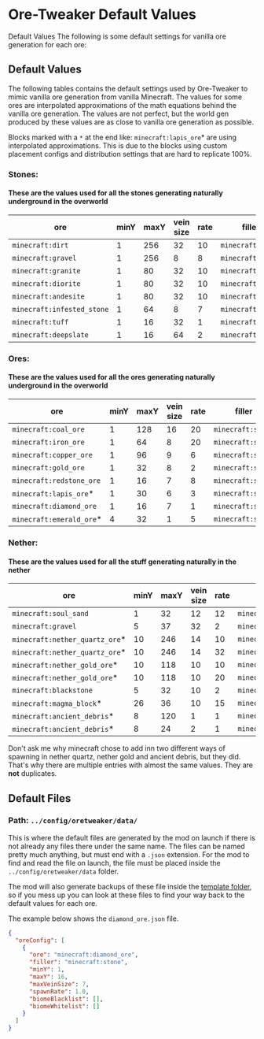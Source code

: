 # Ore-Tweaker Default Values

Default Values The following is some default settings for vanilla ore generation for each ore:

## Default Values

The following tables contains the default settings used by Ore-Tweaker to mimic vanilla ore generation from vanilla Minecraft.
The values for some ores are interpolated approximations of the math equations behind the vanilla ore generation. 
The values are not perfect, but the world gen produced by these values are as close to vanilla ore generation as possible.

Blocks marked with a `*` at the end like: `minecraft:lapis_ore`* are using interpolated approximations.
This is due to the blocks using custom placement configs and distribution settings that are hard to replicate 100%.

### Stones:
#### These are the values used for all the stones generating naturally underground in the overworld
| ore                        | minY | maxY | vein size | rate | filler            | blacklist | whitelist |
|----------------------------|------|------|-----------|------|-------------------|---------- |-----------|
| `minecraft:dirt`           | 1    | 256  | 32        | 10   | `minecraft:stone` | :x:       | :x:       |
| `minecraft:gravel`         | 1    | 256  |  8        |  8   | `minecraft:stone` | :x:       | :x:       |
| `minecraft:granite`        | 1    |  80  | 32        | 10   | `minecraft:stone` | :x:       | :x:       |
| `minecraft:diorite`        | 1    |  80  | 32        | 10   | `minecraft:stone` | :x:       | :x:       |
| `minecraft:andesite`       | 1    |  80  | 32        | 10   | `minecraft:stone` | :x:       | :x:       |
| `minecraft:infested_stone` | 1    |  64  |  8        |  7   | `minecraft:stone` | :x:       |`MOUNTAIN` |
| `minecraft:tuff`           | 1    |  16  | 32        |  1   | `minecraft:stone` | :x:       | :x:       |
| `minecraft:deepslate`      | 1    |  16  | 64        |  2   | `minecraft:stone` | :x:       | :x:       |

### Ores:
#### These are the values used for all the ores generating naturally underground in the overworld
| ore                      | minY | maxY | vein size | rate | filler            | blacklist | whitelist |
|------------------------- |------|------|-----------|------|-------------------|---------- |-----------|
| `minecraft:coal_ore`     | 1    | 128  | 16        | 20   | `minecraft:stone` | :x:       | :x:       |
| `minecraft:iron_ore`     | 1    |  64  |  8        | 20   | `minecraft:stone` | :x:       | :x:       |
| `minecraft:copper_ore`   | 1    |  96  |  9        |  6   | `minecraft:stone` | :x:       | :x:       |
| `minecraft:gold_ore`     | 1    |  32  |  8        |  2   | `minecraft:stone` | :x:       | :x:       |
| `minecraft:redstone_ore` | 1    |  16  |  7        |  8   | `minecraft:stone` | :x:       | :x:       |
| `minecraft:lapis_ore`*   | 1    |  30  |  6        |  3   | `minecraft:stone` | :x:       | :x:       |
| `minecraft:diamond_ore`  | 1    |  16  |  7        |  1   | `minecraft:stone` | :x:       | :x:       |
| `minecraft:emerald_ore`* | 4    |  32  |  1        |  5   | `minecraft:stone` | :x:       |`MOUNTAIN` |

### Nether:
#### These are the values used for all the stuff generating naturally in the nether
| ore                            | minY | maxY | vein size | rate | filler                 | blacklist | whitelist |
|--------------------------------|------|------|-----------|------|------------------------|-----------|-----------|
| `minecraft:soul_sand`          |  1   |  32  | 12        | 12   | `minecraft:netherrack` | :x:       | :x:       |
| `minecraft:gravel`             |  5   |  37  | 32        |  2   | `minecraft:netherrack` | :x:       | :x:       |
| `minecraft:nether_quartz_ore`* | 10   | 246  | 14        | 10   | `minecraft:netherrack` | :x:       | :x:       |
| `minecraft:nether_quartz_ore`* | 10   | 246  | 14        | 32   | `minecraft:netherrack` | :x:       | :x:       |
| `minecraft:nether_gold_ore`*   | 10   | 118  | 10        | 10   | `minecraft:netherrack` | :x:       | :x:       |
| `minecraft:nether_gold_ore`*   | 10   | 118  | 10        | 20   | `minecraft:netherrack` | :x:       | :x:       |
| `minecraft:blackstone`         |  5   |  32  | 10        |  2   | `minecraft:netherrack` | :x:       | :x:       |
| `minecraft:magma_block`*       | 26   |  36  | 10        | 15   | `minecraft:netherrack` | :x:       | :x:       |
| `minecraft:ancient_debris`*    |  8   | 120  |  1        |  1   | `minecraft:netherrack` | :x:       | :x:       |
| `minecraft:ancient_debris`*    |  8   |  24  |  2        |  1   | `minecraft:netherrack` | :x:       | :x:       |

Don't ask me why minecraft chose to add inn two different ways of spawning in nether quartz, nether gold and ancient debris, but they did.
That's why there are multiple entries with almost the same values. They are **not** duplicates.


## Default Files

### Path: `../config/oretweaker/data/`

This is where the default files are generated by the mod on launch if there is not already any files there under the same name. The files can be named pretty much anything, but must end with a `.json` extension. For the mod to find and read the file on launch, the file must be placed inside the `../config/oretweaker/data` folder.  

The mod will also generate backups of these file inside the [template folder](https://github.com/EwyBoy/OreTweaker/wiki/Templates), so if you mess up you can look at these files to find your way back to the default values for each ore.

The example below shows the `diamond_ore.json` file.
```json
{
  "oreConfig": [
    {
      "ore": "minecraft:diamond_ore",
      "filler": "minecraft:stone",
      "minY": 1,
      "maxY": 16,
      "maxVeinSize": 7,
      "spawnRate": 1.0,
      "biomeBlacklist": [],
      "biomeWhitelist": []
    }
  ]
}
```